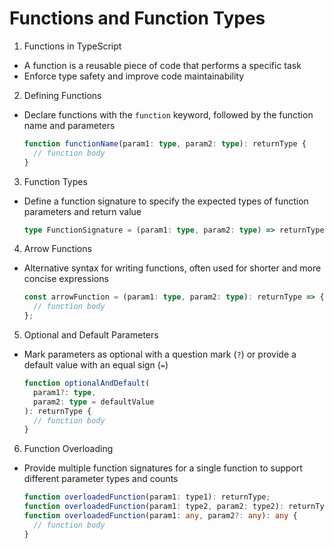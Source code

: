 # Functions and Function Types

1. Functions in TypeScript

- A function is a reusable piece of code that performs a specific task
- Enforce type safety and improve code maintainability

2. Defining Functions

- Declare functions with the `function` keyword, followed by the function name and parameters

  ```typescript
  function functionName(param1: type, param2: type): returnType {
    // function body
  }
  ```

3. Function Types

- Define a function signature to specify the expected types of function parameters and return value

  ```typescript
  type FunctionSignature = (param1: type, param2: type) => returnType;
  ```

4. Arrow Functions

- Alternative syntax for writing functions, often used for shorter and more concise expressions

  ```typescript
  const arrowFunction = (param1: type, param2: type): returnType => {
    // function body
  };
  ```

5. Optional and Default Parameters

- Mark parameters as optional with a question mark (`?`) or provide a default value with an equal sign (`=`)

  ```typescript
  function optionalAndDefault(
    param1?: type,
    param2: type = defaultValue
  ): returnType {
    // function body
  }
  ```

6. Function Overloading

- Provide multiple function signatures for a single function to support different parameter types and counts

  ```typescript
  function overloadedFunction(param1: type1): returnType;
  function overloadedFunction(param1: type2, param2: type2): returnType;
  function overloadedFunction(param1: any, param2?: any): any {
    // function body
  }
  ```

